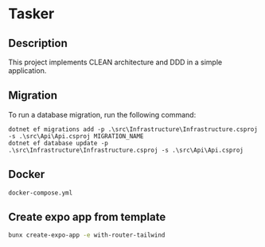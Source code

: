 # Tasker

## Description

This project implements CLEAN architecture and DDD in a simple application.

## Migration

To run a database migration, run the following command:

```pwsh
dotnet ef migrations add -p .\src\Infrastructure\Infrastructure.csproj -s .\src\Api\Api.csproj MIGRATION_NAME
dotnet ef database update -p .\src\Infrastructure\Infrastructure.csproj -s .\src\Api\Api.csproj
```

## Docker

`docker-compose.yml`

## Create expo app from template

```bash
bunx create-expo-app -e with-router-tailwind
```